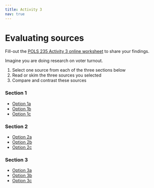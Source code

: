 ```yaml
---
title: Activity 3
nav: true
---
```

# Evaluating sources

Fill-out the <a href="https://uidaho.co1.qualtrics.com/jfe/form/SV_56y0OyCBP0uvrWR" target="_blank">POLS 235 Activity 3 online worksheet</a> to share your findings.

Imagine you are doing research on voter turnout.

1. Select one source from each of the three sections below 
2. Read or skim the three sources you selected
3. Compare and contrast these sources

<h3>Section 1</h3>
<ul>
<li><a href="https://na01.alma.exlibrisgroup.com/view/action/uresolver.do;jsessionid=B7DA917D4A9DFE540BA660FCFC33B22F.app05.na01.prod.alma.dc04.hosted.exlibrisgroup.com:1801?operation=resolveService&package_service_id=2229606793280001851&institutionId=1851&customerId=1840" target="_blank">Option 1a</a></li>
<li><a href="http://ida.lib.uidaho.edu:2048/login?url=http://search.ebscohost.com/login.aspx?direct=true&db=aph&AN=127042506&site=ehost-live&scope=site" target="_blank">Option 1b</a></li>
<li><a href="http://ida.lib.uidaho.edu:2048/login?url=https://www.sciencedirect.com/science/article/pii/S0261379416300531" target="_blank">Option 1c</a></li>
</ul>

<h3>Section 2</h3>
<ul>
<li><a href="https://www.rand.org/blog/2018/03/online-voting-the-solution-to-declining-political-engagement.html" target="_blank">Option 2a</a></li>
<li><a href="http://ida.lib.uidaho.edu:2048/login?url=https://advance.lexis.com/api/permalink/95b7d442-6c32-4ac7-addb-333f694b9ee0/?context=1516831" target="_blank">Option 2b</a></li>
<li><a href="https://en.wikipedia.org/wiki/Voter_turnout" target="_blank">Option 2c</a></li>
</ul>

<h3>Section 3</h3>
<ul>
<li><a href="https://www.pewresearch.org/fact-tank/2019/05/29/gen-z-millennials-and-gen-x-outvoted-older-generations-in-2018-midterms/" target="_blank">Option 3a</a></li>
<li><a href="https://www.census.gov/library/stories/2019/04/behind-2018-united-states-midterm-election-turnout.html" target="_blank">Option 3b</a></li>
<li><a href="https://www.kff.org/other/state-indicator/number-of-voters-and-voter-registration-in-thousands-as-a-share-of-the-voter-population/?currentTimeframe=0&sortModel=%7B%22colId%22:%22Location%22,%22sort%22:%22asc%22%7D" target="_blank">Option 3c</a></li>
</ul>